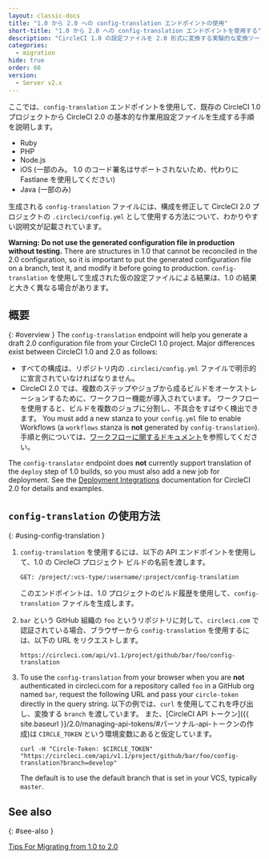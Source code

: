```yaml
---
layout: classic-docs
title: "1.0 から 2.0 への config-translation エンドポイントの使用"
short-title: "1.0 から 2.0 への config-translation エンドポイントを使用する"
description: "CircleCI 1.0 の設定ファイルを 2.0 形式に変換する実験的な変換ツールの使用手順"
categories:
  - migration
hide: true
order: 60
version:
  - Server v2.x
---
```


ここでは、`config-translation` エンドポイントを使用して、既存の CircleCI 1.0 プロジェクトから CircleCI 2.0 の基本的な作業用設定ファイルを生成する手順を説明します。
* Ruby
* PHP
* Node.js
* iOS (一部のみ。 1.0 のコード署名はサポートされないため、代わりに Fastlane を使用してください)
* Java (一部のみ)

生成される `config-translation` ファイルには、構成を修正して CircleCI 2.0 プロジェクトの `.circleci/config.yml` として使用する方法について、わかりやすい説明文が記載されています。

**Warning: Do not use the generated configuration file in production without testing.** There are structures in 1.0 that cannot be reconciled in the 2.0 configuration, so it is important to put the generated configuration file on a branch, test it, and modify it before going to production. `config-translation` を使用して生成された仮の設定ファイルによる結果は、1.0 の結果と大きく異なる場合があります。

## 概要
{: #overview }
The `config-translation` endpoint will help you generate a draft 2.0 configuration file from your CircleCI 1.0 project. Major differences exist between CircleCI 1.0 and 2.0 as follows:

* すべての構成は、リポジトリ内の `.circleci/config.yml` ファイルで明示的に宣言されていなければなりません。
* CircleCI 2.0 では、複数のステップやジョブから成るビルドをオーケストレーションするために、ワークフロー機能が導入されています。 ワークフローを使用すると、ビルドを複数のジョブに分割し、不具合をすばやく検出できます。 You must add a new stanza to your `config.yml` file to enable Workflows (a `workflows` stanza is **not** generated by `config-translation`). 手順と例については、[ワークフローに関するドキュメント]({{site.baseurl}}/2.0/workflows/)を参照してください。

The `config-translator` endpoint does **not** currently support translation of the `deploy` step of 1.0 builds, so you must also add a new job for deployment. See the [Deployment Integrations]({{site.baseurl}}/2.0/deployment-integrations/) documentation for CircleCI 2.0 for details and examples.

## `config-translation` の使用方法
{: #using-config-translation }

1. `config-translation` を使用するには、以下の API エンドポイントを使用して、1.0 の CircleCI プロジェクト ビルドの名前を渡します。

     `GET: /project/:vcs-type/:username/:project/config-translation`

     このエンドポイントは、1.0 プロジェクトのビルド履歴を使用して、`config-translation` ファイルを生成します。

2. `bar` という GitHub 組織の `foo` というリポジトリに対して、`circleci.com` で認証されている場合、ブラウザーから `config-translation` を使用するには、以下の URL をリクエストします。

     `https://circleci.com/api/v1.1/project/github/bar/foo/config-translation`

3. To use the `config-translation` from your browser when you are **not** authenticated in circleci.com for a repository called `foo` in a GitHub org named `bar`, request the following URL and pass your `circle-token` directly in the query string. 以下の例では、`curl` を使用してこれを呼び出し、変換する `branch` を渡しています。 また、[CircleCI API トークン]({{ site.baseurl }}/2.0/managing-api-tokens/#パーソナル-api-トークンの作成)は `CIRCLE_TOKEN` という環境変数にあると仮定しています。

     ``` Shell
     curl -H "Circle-Token: $CIRCLE_TOKEN" "https://circleci.com/api/v1.1/project/github/bar/foo/config-translation?branch=develop"
     ```
      The default is to use the default branch that is set in your VCS, typically `master`.

## See also
{: #see-also }

 [Tips For Migrating from 1.0 to 2.0]({{site.baseurl}}/2.0/migration/)

